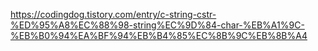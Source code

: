 https://codingdog.tistory.com/entry/c-string-cstr-%ED%95%A8%EC%88%98-string%EC%9D%84-char-%EB%A1%9C-%EB%B0%94%EA%BF%94%EB%B4%85%EC%8B%9C%EB%8B%A4